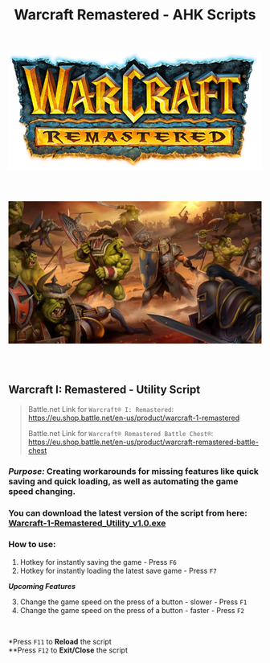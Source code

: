 <div align="center">
  <h1>Warcraft Remastered - AHK Scripts</h1>
</div>

<br>

<h6  align="center">

<a href="https://eu.shop.battle.net/en-us/product/warcraft-remastered-battle-chest">
  <img align="center"
    src="https://raw.githubusercontent.com/RomulusMirauta/Warcraft_Scripts/refs/heads/main/img/Warcraft-I-Remastered_Logo.png"
    alt="Logo" />
</a>

<br><br>

<a href="https://eu.shop.battle.net/en-us/product/warcraft-1-remastered">
  <img align="center"
    src="https://raw.githubusercontent.com/RomulusMirauta/Warcraft_Scripts/refs/heads/main/img/Warcraft-I-Remastered_SplashArt.jpg"
    alt="Splash_Art" />
</a>

</h6>

<br>


## Warcraft I: Remastered - Utility Script

> Battle.net Link for `Warcraft® I: Remastered`:<br>
> https://eu.shop.battle.net/en-us/product/warcraft-1-remastered<br>
>
> Battle.net Link for `Warcraft® Remastered Battle Chest®`:<br>
> https://eu.shop.battle.net/en-us/product/warcraft-remastered-battle-chest


### ***Purpose:*** Creating workarounds for missing features like quick saving and quick loading, as well as automating the game speed changing.


### You can download the latest version of the script from here: [Warcraft-1-Remastered_Utility_v1.0.exe](https://raw.githubusercontent.com/RomulusMirauta/Warcraft_Scripts/main/compiled/Warcraft-1-Remastered_Utility_v1.0.exe)


### How to use:
1. Hotkey for instantly saving the game - Press `F6`
2. Hotkey for instantly loading the latest save game - Press `F7`
   


***Upcoming Features***



3. Change the game speed on the press of a button - slower - Press `F1`
4. Change the game speed on the press of a button - faster - Press `F2`

<br>

*Press `F11` to **Reload** the script<br>
**Press `F12` to **Exit/Close** the script<br>
